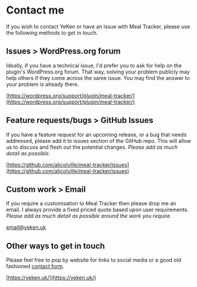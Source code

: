
# Contact me  
  
If you wish to contact YeKen or have an issue with Meal Tracker, please use the following methods to get in touch.  
  
## Issues > WordPress.org forum
  
Ideally, if you have a technical issue, I'd prefer you to ask for help on the plugin's WordPress.org forum. That way, solving your problem publicly may help others if they come across the same issue. You may find the answer to your problem is already there.  
  
[https://wordpress.org/support/plugin/meal-tracker/](https://wordpress.org/support/plugin/meal-tracker/)  
  
## Feature requests/bugs > GitHub Issues  
  
If you have a feature request for an upcoming release, or a bug that needs addressed, please add it to issues section of the GitHub repo. This will allow us to discuss and flesh out the potential changes. *Please add as much detail as possible.*  
  
[https://github.com/alicolville/meal-tracker/issues](https://github.com/alicolville/meal-tracker/issues)  
  
## Custom work > Email  
  
If you require a customisation to Meal Tracker then please drop me an email. I always provide a fixed priced quote based upon user requirements. *Please add as much detail as possible around the work you require.*  
  
[email@yeken.uk](mailto:email@yeken.uk)  
  
## Other ways to get in touch  
  
Please feel free to pop by website for links to social media or a good old fashioned [contact form](https://yeken.uk/contact/).  
  
[https://yeken.uk/](https://yeken.uk/)
